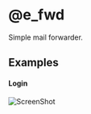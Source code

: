 @e_fwd
======

Simple mail forwarder.

Examples
--------

#### Login
![ScreenShot](https://raw.githubusercontent.com/dud3/e_fwd/master/public/app_samples/e_fwd-signin.png)
